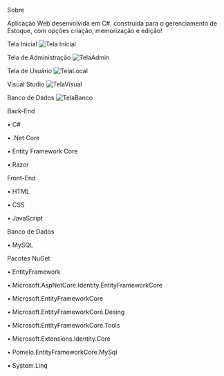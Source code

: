 Sobre

Aplicação Web desenvolvida em C#, construida para o gerenciamento de Estoque, com opções criação, memorização e edição!

Tela Inicial
![Tela Inicial](https://github.com/rbjardim/EstoqueWEB/assets/118462663/d362b3f9-4570-4db8-aefd-f3b8cd8524da)

Tela de Administração 
![TelaAdmin](https://github.com/rbjardim/EstoqueWEB/assets/118462663/b44c7174-28ac-421a-8765-5d42747559f0)

Tela de Usuário 
![TelaLocal](https://github.com/rbjardim/EstoqueWEB/assets/118462663/cb607882-92e1-4804-9178-a0f777849d7a)

Visual Studio
![TelaVisual](https://github.com/rbjardim/EstoqueWEB/assets/118462663/01012210-6570-42cc-870c-6438d5e3d929)

Banco de Dados
![TelaBanco](https://github.com/rbjardim/EstoqueWEB/assets/118462663/6c434298-a9fa-4414-b4a4-cbfa718e3776)

Back-End

• C#

• .Net Core

• Entity Framework Core

• Razor



Front-End

• HTML

• CSS

• JavaScript



Banco de Dados

• MySQL


Pacotes NuGet

• EntityFramework 

• Microsoft.AspNetCore.Identity.EntityFrameworkCore

• Microsoft.EntityFrameworkCore

• Microsoft.EntityFrameworkCore.Desing

• Microsoft.EntityFrameworkCore.Tools

• Microsoft.Extensions.Identity.Core

• Pomelo.EntityFrameworkCore.MySql

• System.Linq
